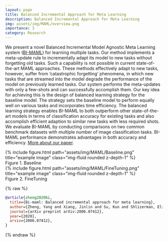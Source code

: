 ```yaml
---
layout: page
title: Balanced Incremental Approach for Meta Learning
description: Balanced Incremental Approach for Meta Learning
img: assets/img/MAML/overview.png
importance: 3
category: Research
---
```


We present a novel Balanced Incremental Model Agnostic Meta Learning system
([BI-MAML](https://arxiv.org/pdf/2006.07412.pdf)) for learning multiple tasks. Our method implements a meta-update
rule to incrementally adapt its model to new tasks without forgetting old tasks.
Such a capability is not possible in current state-of-the-art MAML approaches.
These methods effectively adapt to new tasks, however, suffer from ’catastrophic
forgetting’ phenomena, in which new tasks that are streamed into the model degrade
the performance of the model on previously learned tasks. Our system performs
the meta-updates with only a few-shots and can successfully accomplish them.
Our key idea for achieving this is the design of balanced learning strategy for
the baseline model. The strategy sets the baseline model to perform equally well
on various tasks and incorporates time efficiency. The balanced learning strategy
enables BI-MAML to both outperform other state-of-the-art models in terms of
classification accuracy for existing tasks and also accomplish efficient adaption to
similar new tasks with less required shots. We evaluate BI-MAML by conducting
comparisons on two common benchmark datasets with multiple number of image
classification tasks. BI-MAML performance demonstrates advantages in both
accuracy and efficiency. [More about our paper](https://www.youtube.com/watch?v=4qlb-iG5SFo).

<div class="row">
    <div class="col-sm mt-3 mt-md-0">
        {% include figure.html path="assets/img/MAML/Baseline.png" title="example image" class="img-fluid rounded z-depth-1" %}
    </div>
</div>
<div class="caption">
    Figure 1. Baseline
</div>

<div class="row">
    <div class="col-sm mt-3 mt-md-0">
        {% include figure.html path="assets/img/MAML/FineTuning.png" title="example image" class="img-fluid rounded z-depth-1" %}
    </div>
</div>
<div class="caption">
    Figure 2. FineTuning
</div>

{% raw %}
```bibtex
@article{zheng2020bi,
  title={Bi-maml: Balanced incremental approach for meta learning},
  author={Zheng, Yang and Xiang, Jinlin and Su, Kun and Shlizerman, Eli},
  journal={arXiv preprint arXiv:2006.07412},
  year={2020},
  arxiv={2006.07412},
}


```
{% endraw %}
